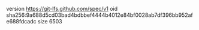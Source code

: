 version https://git-lfs.github.com/spec/v1
oid sha256:9a688d5cd03bad4bdbbef4444b4012e84bf0028ab7df396bb952afe688fdcadc
size 6503
